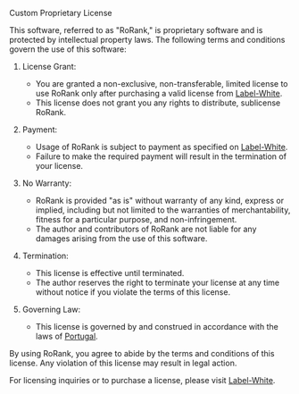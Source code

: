 Custom Proprietary License

This software, referred to as "RoRank," is proprietary software and is protected by intellectual property laws. The following terms and conditions govern the use of this software:

1. License Grant:
   - You are granted a non-exclusive, non-transferable, limited license to use RoRank only after purchasing a valid license from [Label-White](https://my.label-white.shop/store/rorank).
   - This license does not grant you any rights to distribute, sublicense RoRank.

2. Payment:
   - Usage of RoRank is subject to payment as specified on [Label-White](https://my.label-white.shop/store/rorank).
   - Failure to make the required payment will result in the termination of your license.

3. No Warranty:
   - RoRank is provided "as is" without warranty of any kind, express or implied, including but not limited to the warranties of merchantability, fitness for a particular purpose, and non-infringement.
   - The author and contributors of RoRank are not liable for any damages arising from the use of this software.

4. Termination:
   - This license is effective until terminated.
   - The author reserves the right to terminate your license at any time without notice if you violate the terms of this license.

5. Governing Law:
   - This license is governed by and construed in accordance with the laws of [Portugal](https://www.parlamento.pt/sites/EN/Parliament/Paginas/Legislation.aspx).

By using RoRank, you agree to abide by the terms and conditions of this license. Any violation of this license may result in legal action.

For licensing inquiries or to purchase a license, please visit [Label-White](https://my.label-white.shop/store/rorank).
